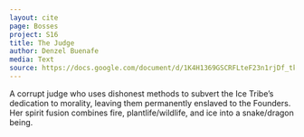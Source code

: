 ```yaml
---
layout: cite
page: Bosses
project: S16
title: The Judge
author: Denzel Buenafe
media: Text
source: https://docs.google.com/document/d/1K4H1369GSCRFLteF23n1rjDf_tke8aqb4F7cfBas3RI/edit?usp=sharing
---
```

A corrupt judge who uses dishonest methods to subvert the Ice Tribe’s dedication to morality, leaving them permanently enslaved to the Founders. Her spirit fusion combines fire, plantlife/wildlife, and ice into a snake/dragon being.
